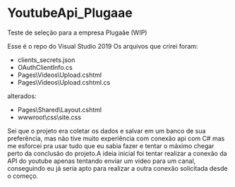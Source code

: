 # YoutubeApi_Plugaae
Teste de seleção para a empresa Plugaâe (WIP)


Esse é o repo do Visual Studio 2019
Os arquivos que crirei foram:

- clients_secrets.json
- OAuthClientInfo.cs
- Pages\Videos\Upload.cshtml
- Pages\Videos\Upload.cshtml.cs

alterados:

- Pages\Shared\Layout.cshtml
- wwwroot\css\site.css


Sei que o projeto era coletar os dados e salvar em um banco de sua preferência, mas não tive muito experiência com conexão api com C# mas me esforcei pra usar
tudo que eu sabia fazer e tentar o máximo chegar perto da conclusão do projeto.A ideia inicial foi tentar realizar a conexão da API do youtube apenas tentando enviar um 
vídeo para um canal, conseguindo eu já seria apto para realizar a outra conexão solicitada desde o começo.



